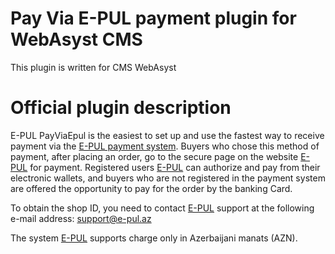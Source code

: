 # Pay Via E-PUL payment plugin for WebAsyst CMS

This plugin is written for CMS WebAsyst

# Official plugin description

E-PUL PayViaEpul is the easiest to set up and use the fastest way to receive payment via the [E-PUL payment system](https://www.e-pul.az/). 
Buyers who chose this method of payment, after placing an order, go to the secure page on the website [E-PUL](https://www.e-pul.az/) for payment. 
Registered users [E-PUL](https://www.e-pul.az/) can authorize and pay from their electronic wallets, and buyers who are not registered in the 
payment system are offered the opportunity to pay for the order by the banking Card.

To obtain the shop ID, you need to contact [E-PUL](https://www.e-pul.az/) support at the following e-mail address: support@e-pul.az

The system [E-PUL](https://www.e-pul.az/) supports charge only in Azerbaijani manats (AZN).
